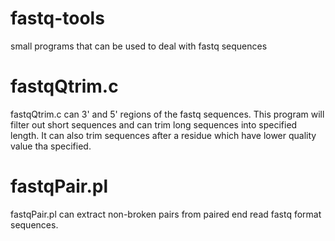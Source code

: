 fastq-tools
===========

small programs that can be used to deal with fastq sequences

fastqQtrim.c
===========
fastqQtrim.c can 3' and 5' regions of the fastq sequences.
This program will filter out short sequences and can trim long sequences into specified length.
It can also trim sequences after a residue which have lower quality value tha specified.

fastqPair.pl
===========
fastqPair.pl can extract non-broken pairs from paired end read fastq format sequences.


